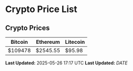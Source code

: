 # Crypto Price List

## Crypto Prices
| Bitcoin | Ethereum | Litecoin |
| ------- | -------- | -------- |
| $109478 | $2545.55 | $95.98 |
**Last Updated:** 2025-05-26 17:17 UTC
**Last Updated:** $DATE$

